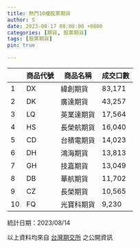 ```yaml
---
title: 熱門10檔股票期貨
author: S
date: 2023-08-17 08:00:00 +0800
categories: [期貨, 股票期貨]
tags: [股票期貨]
pin: true

---
```



|    |  商品代號 |  商品名稱 | 成交口數    |
|----|-------|-------|---------|
| 1  | DX    | 緯創期貨  | 83,171  |
| 2  | DK    | 廣達期貨  | 43,257  |
| 3  | LQ    | 英業達期貨 | 17,564  |
| 4  | HS    | 長榮航期貨 | 16,040  |
| 5  | CD    | 台積電期貨 | 14,023  |
| 6  | DH    | 鴻海期貨  | 13,813  |
| 7  | GH    | 技嘉期貨  | 13,049  |
| 8  | DB    | 華航期貨  | 11,702  |
| 9  | CZ    | 長榮期貨  | 10,565  |
| 10 | FQ    | 光寶科期貨 | 9,230   |

統計日期：2023/08/14

以上資料均來自 [台灣期交所](https://www.taifex.com.tw/cht/index) 之公開資訊

<!-- ## 開戶方式

+ 臨櫃開戶(台北市中正區重慶南路一段2號8樓)

+ 線上開戶

+ 預約外開 (立即加 **[Line  ](https://line.me/ti/p/r6s_aDAbYM)**      預約開戶)

## **線上** 開戶資格

+ **未**在本公司開立期貨帳戶，或已有帳戶半年內未交易者。     

+ 限中華民國籍自然人(非本國籍須預約臨櫃開戶)，且年滿**20**歲未超過**70**歲者        
(超過70歲者須至臨櫃辦理開戶  **[立即加LINE預約開戶](https://reurl.cc/GA0AyA)**)

+ 僅具中華民國稅務居民身份 (**[非本國籍請先閱讀](https://line.me/ti/p/r6s_aDAbYM)**)

+ 線上開戶額度為新台幣50萬不須財力證明，最高放寬至新台幣100萬(欲提高須臨櫃補齊印鑑資料)

## **線上** 開戶所需證件

+ 身分證之正面、反面圖檔

+ 第二身份證明文件 (健保卡、駕照、護照、戶口名簿、戶籍謄本) 正面圖檔

+ 網銀或實體存摺圖檔 (**存摺封面簽名及西元年月日**，約定出入金銀行使用)

+ 個人手持身份證及清楚合照,若有約定外幣存摺者需另持外幣存摺合照


## **臨櫃** 所需證件

+ 身分證正本

+ 第二證件正本（健保卡、駕照、護照、戶口名簿、戶籍謄本）擇一

+ 銀行存摺正本（入金可約定3個、出金只可約定1個）

+ 印章（可帶 可不帶）

+ 額度如需超過50萬，請備妥財力證明

    + 入金權益數做申請(最快最方便)      
    
    + 存款證明
        + 存款證明文件三日內最近一筆存款餘額為憑(需付存摺封面及內頁)

    + 不動產 ([不動產交易登錄資訊](http://lvr.land.moi.gov.tw))
        + 權狀影本、登記謄本  
        + 最近其地價稅單、房屋稅單  
    
 -->

